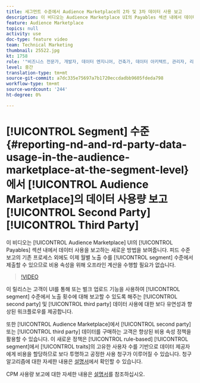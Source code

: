 ```yaml
---
title: 세그먼트 수준에서 Audience Marketplace의 2차 및 3차 데이터 사용 보고
description: 이 비디오는 Audience Marketplace UI의 Payables 섹션 내에서 데이터 사용을 보고하는 새로운 방법을 보여줍니다. 피드 수준 보고의 기존 프로세스 외에도 이제 월별 노출 수를 세그먼트 수준에서 제출할 수 있으므로 비용 속성을 위해 오프라인 계산을 수행할 필요가 없습니다.
feature: Audience Marketplace
topics: null
activity: use
doc-type: feature video
team: Technical Marketing
thumbnail: 25522.jpg
kt: 1758
role: '"비즈니스 전문가, 개발자, 데이터 엔지니어, 건축가, 데이터 아키텍트, 관리자, 리더"'
level: 중간
translation-type: tm+mt
source-git-commit: a7dc335e75697a7b1720eccdadbb9605fdeda798
workflow-type: tm+mt
source-wordcount: '244'
ht-degree: 0%

---
```



# [!UICONTROL Segment] 수준 {#reporting-nd-and-rd-party-data-usage-in-the-audience-marketplace-at-the-segment-level}에서 [!UICONTROL Audience Marketplace]의 데이터 사용량 보고[!UICONTROL Second Party][!UICONTROL Third Party]

이 비디오는 [!UICONTROL Audience Marketplace] UI의 [!UICONTROL Payables] 섹션 내에서 데이터 사용을 보고하는 새로운 방법을 보여줍니다. 피드 수준 보고의 기존 프로세스 외에도 이제 월별 노출 수를 [!UICONTROL segment] 수준에서 제출할 수 있으므로 비용 속성을 위해 오프라인 계산을 수행할 필요가 없습니다.

>[!VIDEO](https://video.tv.adobe.com/v/25522/?quality=12)

이 릴리스는 고객이 UI를 통해 또는 벌크 업로드 기능을 사용하여 [!UICONTROL segment] 수준에서 노출 횟수에 대해 보고할 수 있도록 해주는 [!UICONTROL second party] 및 [!UICONTROL third party] 데이터 사용에 대한 보다 유연성과 향상된 워크플로우를 제공합니다.

또한 [!UICONTROL Audience Marketplace]에서 [!UICONTROL second party] 또는 [!UICONTROL third party] 데이터를 구매하는 고객은 향상된 비용 속성 정책을 활용할 수 있습니다. 이 새로운 정책은 [!UICONTROL rule-based] [!UICONTROL segment]에서 [!UICONTROL traits]의 고유한 사용자 수를 기반으로 데이터 제공자에게 비용을 할당하므로 보다 투명하고 공정한 사용 청구가 이루어질 수 있습니다. 청구 알고리즘에 대한 자세한 내용은 [설명서](https://experiencecloud.adobe.com/resources/help/en_US/aam/marketplace_cpm_billing.html)에서 확인할 수 있습니다.

CPM 사용량 보고에 대한 자세한 내용은 [설명서](https://experiencecloud.adobe.com/resources/help/en_US/aam/t_marketplace_report_cpm_usage.html)를 참조하십시오.